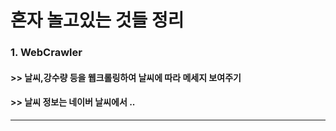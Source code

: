 # 혼자 놀고있는 것들 정리

### 1. WebCrawler
#### >> 날씨,강수량 등을 웹크롤링하여 날씨에 따라 메세지 보여주기
#### >> 날씨 정보는 네이버 날씨에서 ..

---
